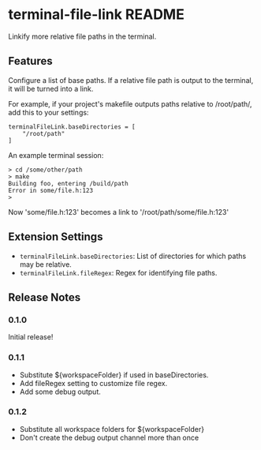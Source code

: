 # terminal-file-link README

Linkify more relative file paths in the terminal.

## Features

Configure a list of base paths. If a relative file path is output to the terminal, it will be
turned into a link.

For example, if your project's makefile outputs paths relative to /root/path/, add
this to your settings:
  
    terminalFileLink.baseDirectories = [
        "/root/path"
    ]
  
An example terminal session:

    > cd /some/other/path
    > make
    Building foo, entering /build/path
    Error in some/file.h:123
    >

Now 'some/file.h:123' becomes a link to '/root/path/some/file.h:123'

## Extension Settings

* `terminalFileLink.baseDirectories`: List of directories for which paths may be relative.
* `terminalFileLink.fileRegex`: Regex for identifying file paths.

## Release Notes

### 0.1.0

Initial release!

### 0.1.1

* Substitute ${workspaceFolder} if used in baseDirectories.
* Add fileRegex setting to customize file regex.
* Add some debug output.

### 0.1.2

* Substitute all workspace folders for ${workspaceFolder}
* Don't create the debug output channel more than once